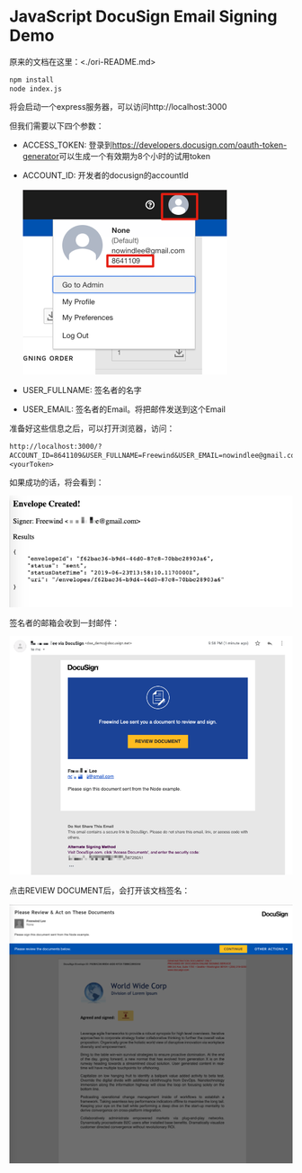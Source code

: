 JavaScript DocuSign Email Signing Demo
=======================================

原来的文档在这里：<./ori-README.md>

```
npm install
node index.js
```

将会启动一个express服务器，可以访问http://localhost:3000

但我们需要以下四个参数：

- ACCESS_TOKEN: 登录到<https://developers.docusign.com/oauth-token-generator>可以生成一个有效期为8个小时的试用token
- ACCOUNT_ID: 开发者的docusign的accountId

  ![accountId](./images/account_id.png)

- USER_FULLNAME: 签名者的名字
- USER_EMAIL: 签名者的Email。将把邮件发送到这个Email

准备好这些信息之后，可以打开浏览器，访问：

```
http://localhost:3000/?ACCOUNT_ID=8641109&USER_FULLNAME=Freewind&USER_EMAIL=nowindlee@gmail.com&ACCESS_TOKEN=<yourToken>
```

如果成功的话，将会看到：

![1-created-envelope.png](./images/1-created-envelope.png)

签名者的邮箱会收到一封邮件：

![2-received-mail.png](./images/2-received-mail.png)

点击REVIEW DOCUMENT后，会打开该文档签名：

![3-open-docusign.png](./images/3-open-docusign.png)

